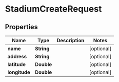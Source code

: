 

# StadiumCreateRequest


## Properties

| Name | Type | Description | Notes |
|------------ | ------------- | ------------- | -------------|
|**name** | **String** |  |  [optional] |
|**address** | **String** |  |  [optional] |
|**latitude** | **Double** |  |  [optional] |
|**longitude** | **Double** |  |  [optional] |




